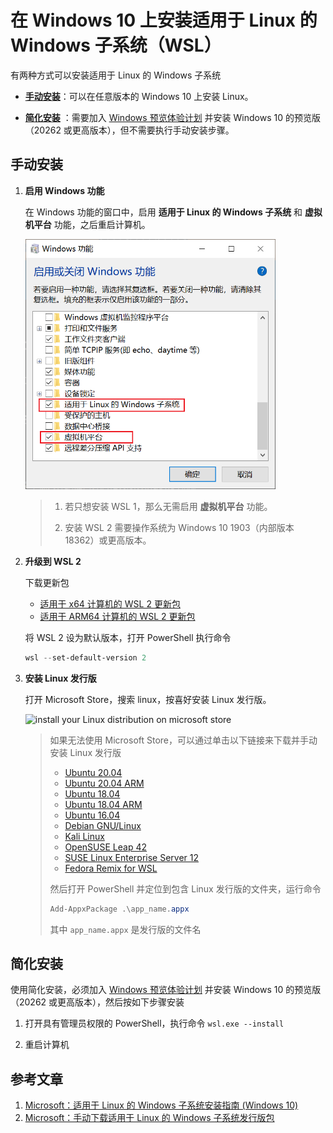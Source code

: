# 在 Windows 10 上安装适用于 Linux 的 Windows 子系统（WSL）

有两种方式可以安装适用于 Linux 的 Windows 子系统

- **[手动安装](#manual-installation-steps)**：可以在任意版本的 Windows 10 上安装 Linux。

- **[简化安装](#simplified-installation-for-windows-insiders)** ：需要加入 [Windows 预览体验计划](https://insider.windows.com/getting-started) 并安装 Windows 10 的预览版（20262 或更高版本），但不需要执行手动安装步骤。

## <span id="manual-installation-steps">手动安装</span>

1. **启用 Windows 功能**

   在 Windows 功能的窗口中，启用 **适用于 Linux 的 Windows 子系统** 和 **虚拟机平台** 功能，之后重启计算机。

    <img alt="enable wsl and/or virtual machine feature" src="https://raw.githubusercontent.com/linliangjun/personal-cloud/main/images/wsl/wsl-install-win10-step01.png" width=400 height=400>
   

   > 1. 若只想安装 WSL 1，那么无需启用 **虚拟机平台** 功能。
   >
   > 2. 安装 WSL 2 需要操作系统为 Windows 10 1903（内部版本 18362）或更高版本。

2. **升级到 WSL 2**

   下载更新包

    - [适用于 x64 计算机的 WSL 2 更新包](https://wslstorestorage.blob.core.windows.net/wslblob/wsl_update_x64.msi)
    - [适用于 ARM64 计算机的 WSL 2 更新包](https://wslstorestorage.blob.core.windows.net/wslblob/wsl_update_arm64.msi)

   将 WSL 2 设为默认版本，打开 PowerShell 执行命令

   ```powershell
   wsl --set-default-version 2
   ```

3. **安装 Linux 发行版**

   打开 Microsoft Store，搜索 linux，按喜好安装 Linux 发行版。

    <img alt="install your Linux distribution on microsoft store" src="https://raw.githubusercontent.com/linliangjun/personal-cloud/main/images/wsl/wsl-install-win10-step02.png" width=600 height=412>
   
   > 如果无法使用 Microsoft Store，可以通过单击以下链接来下载并手动安装 Linux 发行版
    > - [Ubuntu 20.04](https://aka.ms/wslubuntu2004)
    > - [Ubuntu 20.04 ARM](https://aka.ms/wslubuntu2004arm)
    > - [Ubuntu 18.04](https://aka.ms/wsl-ubuntu-1804)
    > - [Ubuntu 18.04 ARM](https://aka.ms/wsl-ubuntu-1804-arm)
    > - [Ubuntu 16.04](https://aka.ms/wsl-ubuntu-1604)
    > - [Debian GNU/Linux](https://aka.ms/wsl-debian-gnulinux)
    > - [Kali Linux](https://aka.ms/wsl-kali-linux-new)
    > - [OpenSUSE Leap 42](https://aka.ms/wsl-opensuse-42)
    > - [SUSE Linux Enterprise Server 12](https://aka.ms/wsl-sles-12)
    > - [Fedora Remix for WSL](https://github.com/WhitewaterFoundry/WSLFedoraRemix/releases)
    > 
    > 然后打开 PowerShell 并定位到包含 Linux 发行版的文件夹，运行命令
    >
    > ```powershell
    > Add-AppxPackage .\app_name.appx
    > ```
    > 
    > 其中 `app_name.appx` 是发行版的文件名


## <span id="simplified-installation-for-windows-insiders">简化安装</span>

使用简化安装，必须加入 [Windows 预览体验计划](https://insider.windows.com/getting-started) 并安装 Windows 10 的预览版（20262 或更高版本），然后按如下步骤安装

1. 打开具有管理员权限的 PowerShell，执行命令 `wsl.exe --install`

2. 重启计算机

## 参考文章

1. [Microsoft：适用于 Linux 的 Windows 子系统安装指南 (Windows 10)](https://docs.microsoft.com/zh-cn/windows/wsl/install-win10)
2. [Microsoft：手动下载适用于 Linux 的 Windows 子系统发行版包](https://docs.microsoft.com/zh-cn/windows/wsl/install-manual)